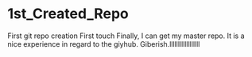 # 1st_Created_Repo
First git repo creation
First touch
Finally, I can get my master repo. It is a nice experience in regard to the giyhub.
Giberish.llllllllllllllllll
